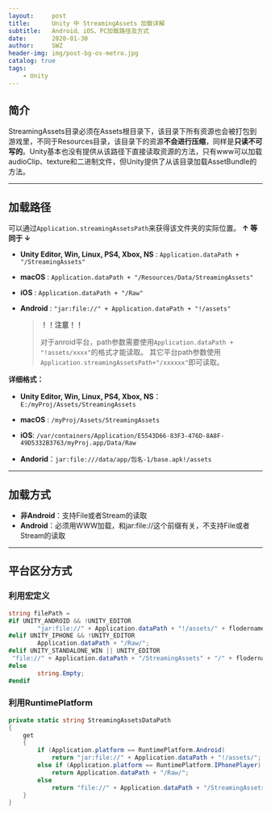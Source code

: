 ```yaml
---
layout:     post
title:      Unity 中 StreamingAssets 加载详解
subtitle:   Android、iOS、PC加载路径及方式
date:       2020-01-30
author:     SWZ
header-img: img/post-bg-os-metro.jpg
catalog: true
tags:
    - Unity
---
```


## 简介

StreamingAssets目录必须在Assets根目录下，该目录下所有资源也会被打包到游戏里，不同于Resources目录，该目录下的资源**不会进行压缩**，同样是**只读不可写的**。Unity基本也没有提供从该路径下直接读取资源的方法，只有www可以加载audioClip、texture和二进制文件，但Unity提供了从该目录加载AssetBundle的方法。

---

## 加载路径

可以通过`Application.streamingAssetsPath`来获得该文件夹的实际位置。
 															**↑ 等同于 ↓**

- **Unity Editor, Win, Linux, PS4, Xbox, NS** : `Application.dataPath + "/StreamingAssets"`

- **macOS** : `Application.dataPath + "/Resources/Data/StreamingAssets"`

- **iOS** : `Application.dataPath + "/Raw"`

- **Android** : `"jar:file://" + Application.dataPath + "!/assets"`

  > **！！注意！！**
  >
  > 对于anroid平台，path参数需要使用`Application.dataPath + "!assets/xxxx"`的格式才能读取。
  > 其它平台path参数使用`Application.streamingAssetsPath+"/xxxxxx"`即可读取。



**详细格式：**

* **Unity Editor, Win, Linux, PS4, Xbox, NS**：`E:/myProj/Assets/StreamingAssets`

* **macOS** : `/myProj/Assets/StreamingAssets`

* **iOS**: `/var/containers/Application/E5543D66-83F3-476D-8A8F-49D5332B3763/myProj.app/Data/Raw`

* **Andorid**：`jar:file:///data/app/包名-1/base.apk!/assets`

---

## 加载方式

* **非Android**：支持File或者Stream的读取
* **Android**：必须用WWW加载，和jar:file://这个前缀有关，不支持File或者Stream的读取

---

## 平台区分方式

### 利用宏定义

```c#
string filePath = 
#if UNITY_ANDROID && !UNITY_EDITOR
        "jar:file://" + Application.dataPath + "!/assets/" + flodername + "/";
#elif UNITY_IPHONE && !UNITY_EDITOR
        Application.dataPath + "/Raw/";
#elif UNITY_STANDALONE_WIN || UNITY_EDITOR
 "file://" + Application.dataPath + "/StreamingAssets" + "/" + flodername + "/";
#else
        string.Empty;
#endif
```

### 利用RuntimePlatform

```c#
private static string StreamingAssetsDataPath
{
	get
    {
    	if (Application.platform == RuntimePlatform.Android)
        	return "jar:file://" + Application.dataPath + "!/assets/";
        else if (Application.platform == RuntimePlatform.IPhonePlayer)
            return Application.dataPath + "/Raw/";
        else
        	return "file://" + Application.dataPath + "/StreamingAssets/";
	}
}
```

 